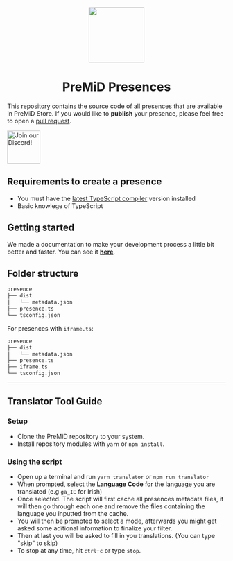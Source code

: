 <div align="center">
    <img src="https://avatars3.githubusercontent.com/u/46326568?s=400&amp;u=15e4a4988014780288d30ffb969fd1569fec23e6&amp;v=4" width="128px" style="max-width:100%;">
    <h1>PreMiD Presences</h1>
</div>

This repository contains the source code of all presences that are available in
PreMiD Store. If you would like to <strong>publish</strong> your presence,
please feel free to open a
<a href="https://github.com/PreMiD/Presences/pulls">pull request</a>.

<div align="left">
    <a target="_blank" href="https://discord.premid.app/" title="Join our Discord!">
        <img  src="https://discordapp.com/api/guilds/493130730549805057/widget.png?style=banner2" height="76px" draggable="false" alt="Join our Discord!">
    </a>
</div>

## Requirements to create a presence

- You must have the
  [latest TypeScript compiler](https://www.typescriptlang.org/#download-links)
  version installed
- Basic knowlege of TypeScript

## Getting started

We made a documentation to make your development process a little bit better and
faster. You can see it [**here**](https://docs.premid.app/dev/presence).

## Folder structure

```bash
presence
├── dist
│   └── metadata.json
├── presence.ts
└── tsconfig.json
```

For presences with `iframe.ts`:

```bash
presence
├── dist
│   └── metadata.json
├── presence.ts
├── iframe.ts
└── tsconfig.json
```

---

## Translator Tool Guide

### Setup

- Clone the PreMiD repository to your system.
- Install repository modules with `yarn` or `npm install`.

### Using the script

- Open up a terminal and run `yarn translator` or `npm run translator`
- When prompted, select the **Language Code** for the language you are
  translated (e.g `ga_IE` for Irish)
- Once selected. The script will first cache all presences metadata files, it
  will then go through each one and remove the files containing the language you
  inputted from the cache.
- You will then be prompted to select a mode, afterwards you might get asked
  some aditional information to finalize your filter.
- Then at last you will be asked to fill in you translations. (You can type
  "skip" to skip)
- To stop at any time, hit `ctrl+c` or type `stop`.
